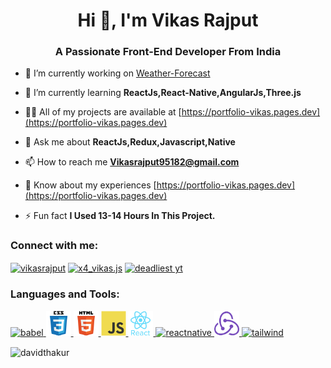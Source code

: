 <h1 align="center">Hi 👋, I'm Vikas Rajput</h1>
<h3 align="center">A Passionate Front-End Developer From India</h3>

- 🔭 I’m currently working on [Weather-Forecast](https://weather-forecast-400.pages.dev)

- 🌱 I’m currently learning **ReactJs,React-Native,AngularJs,Three.js**

- 👨‍💻 All of my projects are available at [https://portfolio-vikas.pages.dev](https://portfolio-vikas.pages.dev)

- 💬 Ask me about **ReactJs,Redux,Javascript,Native**

- 📫 How to reach me **Vikasrajput95182@gmail.com**

- 📄 Know about my experiences [https://portfolio-vikas.pages.dev](https://portfolio-vikas.pages.dev)

- ⚡ Fun fact **I Used 13-14 Hours In This Project.**

<h3 align="left">Connect with me:</h3>
<p align="left">
<a href="https://linkedin.com/in/vikasrajput" target="blank"><img align="center" src="https://raw.githubusercontent.com/rahuldkjain/github-profile-readme-generator/master/src/images/icons/Social/linked-in-alt.svg" alt="vikasrajput" height="30" width="40" /></a>
<a href="https://instagram.com/x4_vikas.js" target="blank"><img align="center" src="https://raw.githubusercontent.com/rahuldkjain/github-profile-readme-generator/master/src/images/icons/Social/instagram.svg" alt="x4_vikas.js" height="30" width="40" /></a>
<a href="https://www.youtube.com/c/deadliest yt" target="blank"><img align="center" src="https://raw.githubusercontent.com/rahuldkjain/github-profile-readme-generator/master/src/images/icons/Social/youtube.svg" alt="deadliest yt" height="30" width="40" /></a>
</p>

<h3 align="left">Languages and Tools:</h3>
<p align="left"> <a href="https://babeljs.io/" target="_blank" rel="noreferrer"> <img src="https://www.vectorlogo.zone/logos/babeljs/babeljs-icon.svg" alt="babel" width="40" height="40"/> </a> <a href="https://www.w3schools.com/css/" target="_blank" rel="noreferrer"> <img src="https://raw.githubusercontent.com/devicons/devicon/master/icons/css3/css3-original-wordmark.svg" alt="css3" width="40" height="40"/> </a> <a href="https://www.w3.org/html/" target="_blank" rel="noreferrer"> <img src="https://raw.githubusercontent.com/devicons/devicon/master/icons/html5/html5-original-wordmark.svg" alt="html5" width="40" height="40"/> </a> <a href="https://developer.mozilla.org/en-US/docs/Web/JavaScript" target="_blank" rel="noreferrer"> <img src="https://raw.githubusercontent.com/devicons/devicon/master/icons/javascript/javascript-original.svg" alt="javascript" width="40" height="40"/> </a> <a href="https://reactjs.org/" target="_blank" rel="noreferrer"> <img src="https://raw.githubusercontent.com/devicons/devicon/master/icons/react/react-original-wordmark.svg" alt="react" width="40" height="40"/> </a> <a href="https://reactnative.dev/" target="_blank" rel="noreferrer"> <img src="https://reactnative.dev/img/header_logo.svg" alt="reactnative" width="40" height="40"/> </a> <a href="https://redux.js.org" target="_blank" rel="noreferrer"> <img src="https://raw.githubusercontent.com/devicons/devicon/master/icons/redux/redux-original.svg" alt="redux" width="40" height="40"/> </a> <a href="https://tailwindcss.com/" target="_blank" rel="noreferrer"> <img src="https://www.vectorlogo.zone/logos/tailwindcss/tailwindcss-icon.svg" alt="tailwind" width="40" height="40"/> </a> </p>

<p><img align="center" src="https://github-readme-stats.vercel.app/api/top-langs?username=davidthakur&show_icons=true&locale=en&layout=compact" alt="davidthakur" /></p>
